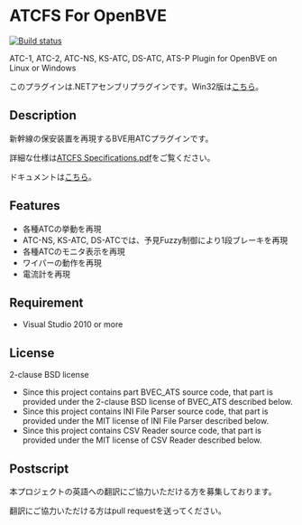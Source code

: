 ﻿# ATCFS For OpenBVE

[![Build status](https://ci.appveyor.com/api/projects/status/kw52b75ccsbp6fv4?svg=true)](https://ci.appveyor.com/project/s520/atcfs-for-openbve)

ATC-1, ATC-2, ATC-NS, KS-ATC, DS-ATC, ATS-P Plugin for OpenBVE on Linux or Windows

このプラグインは.NETアセンブリプラグインです。Win32版は[こちら](https://github.com/s520/ATCFS)。

## Description

新幹線の保安装置を再現するBVE用ATCプラグインです。

詳細な仕様は[ATCFS Specifications.pdf](https://github.com/s520/ATCFS_For_OpenBVE/blob/master/doc/ATCFS%20Specifications.pdf)をご覧ください。

ドキュメントは[こちら](https://s520.github.io/ATCFS_For_OpenBVE/)。

## Features

- 各種ATCの挙動を再現
- ATC-NS, KS-ATC, DS-ATCでは、予見Fuzzy制御により1段ブレーキを再現
- 各種ATCのモニタ表示を再現
- ワイパーの動作を再現
- 電流計を再現

## Requirement

- Visual Studio 2010 or more

## License

2-clause BSD license

- Since this project contains part BVEC_ATS source code, that part is provided under the 2-clause BSD license of BVEC_ATS described below.
- Since this project contains INI File Parser source code, that part is provided under the MIT license of INI File Parser described below.
- Since this project contains CSV Reader source code, that part is provided under the MIT license of CSV Reader described below.

## Postscript

本プロジェクトの英語への翻訳にご協力いただける方を募集しております。

翻訳にご協力いただける方はpull requestを送ってください。